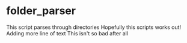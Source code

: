 # folder_parser
This script parses through directories
Hopefully this scripts works out!
Adding more line of text
This isn't so bad after all
